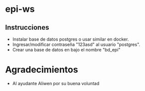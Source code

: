 # epi-ws
## Instrucciones
- Instalar base de datos postgres o usar similar en docker.
- Ingresar/modificar contraseña "123asd" al usuario "postgres". 
- Crear una base de datos en bajo el nombre "bd_epi"

# Agradecimientos 
- Al ayudante Aliwen por su buena voluntad

